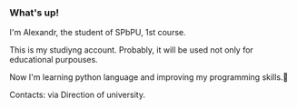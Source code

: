 ### What's up!

  I'm Alexandr, the student of SPbPU, 1st course.
  
  This is my studiyng account. Probably, it will be used not only for educational purpouses.
  
  Now I'm learning python language and improving my programming skills.🔭
  
  Contacts: via Direction of university.


<!--
**userOfPC/userOfPC** is a ✨ _special_ ✨ repository because its `README.md` (this file) appears on your GitHub profile.

Here are some ideas to get you started:

- 🔭 I’m currently working on ...
- 🌱 I’m currently learning ...
- 👯 I’m looking to collaborate on ...
- 🤔 I’m looking for help with ...
- 💬 Ask me about ...
- 📫 How to reach me: ...
- 😄 Pronouns: ...
- ⚡ Fun fact: ...
-->
